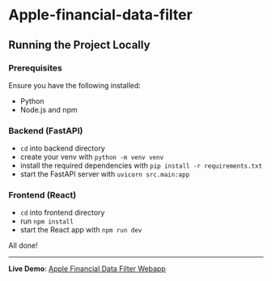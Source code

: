 # Apple-financial-data-filter

## Running the Project Locally

### Prerequisites
Ensure you have the following installed:
- Python
- Node.js and npm

### Backend (FastAPI)
- `cd` into backend directory
- create your venv with `python -m venv venv`
- install the required dependencies with `pip install -r requirements.txt`
- start the FastAPI server with `uvicorn src.main:app`

### Frontend (React)
- `cd` into frontend directory
- run `npm install`
- start the React app with `npm run dev`

All done!

---
**Live Demo**: [Apple Financial Data Filter Webapp](https://aapl-finance-app.vercel.app/)

